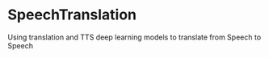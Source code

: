 # SpeechTranslation
Using translation and TTS deep learning models to translate from Speech to Speech
